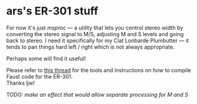 # ars's ER-301 stuff

For now it's just *msproc* — a utility that lets you control stereo width by converting the stereo signal to M/S, 
adjusting M and S levels and going back to stereo. 
I need it specifically for my Ciat Lonbarde Plumbutter — it tends to pan things hard left / right which is not always appropriate. 

Perhaps some will find it useful!

Please refer to [this thread](https://forum.orthogonaldevices.com/t/using-faust-for-er-301-dsp-development/5890) for the tools and instructions on how to compile Faust code for  the ER-301.  
Thanks ljw!

TODO:
*make an effect that would allow separate processing for M and S*